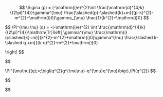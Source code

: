 $$
\Sigma (p) = (-\mathrm{i}e)^{2}\int \frac{\mathrm{d}^{4}k}{(2\pi)^{4}}\gamma^{\mu} \frac{\slashed{p}-\slashed{k}+m}{(p-k)^{2}-m^{2}+\mathrm{i}0}\gamma_{\mu} \frac{1}{k^{2}+\mathrm{i}0} 
$$


$$
\Pi^{\mu \nu} (q) = -(-\mathrm{i}e)^{2} \int 
\frac{\mathrm{d}^{4}k}{(2\pi)^{4}}\mathrm{Tr}\left[ 
\gamma^{\mu} \frac{\mathrm{i}(\slashed{k}+m)}{k^{2}-m^{2}+\mathrm{i}0}\gamma^{\nu}  \frac{\slashed k-\slashed q +m}{(k-q)^{2}-m^{2}+\mathrm{i}0}

\right]
$$

$$
 

   \Pi^{\mu\nu}(q)\;=\;\bigl(q^{2}g^{\mu\nu}-q^{\mu}q^{\nu}\bigr)\,\Pi(q^{2}) 
$$

$$

$$


